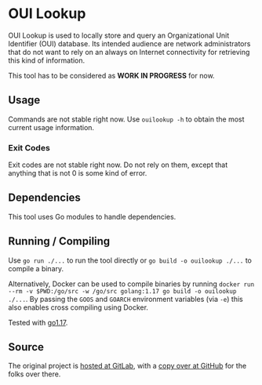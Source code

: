 # OUI Lookup

OUI Lookup is used to locally store and query an Organizational Unit Identifier (OUI) database. Its intended audience are network administrators that do not want to rely on an always on Internet connectivity for retrieving this kind of information.

This tool has to be considered as **WORK IN PROGRESS** for now.

## Usage

Commands are not stable right now. Use `ouilookup -h` to obtain the most current usage information.

### Exit Codes

Exit codes are not stable right now. Do not rely on them, except that anything that is not 0 is some kind of error.

## Dependencies

This tool uses Go modules to handle dependencies.

## Running / Compiling

Use `go run ./...` to run the tool directly or `go build -o ouilookup ./...` to compile a binary.

Alternatively, Docker can be used to compile binaries by running `docker run --rm -v $PWD:/go/src -w /go/src golang:1.17 go build -o ouilookup ./...`. By passing the `GOOS` and `GOARCH` environment variables (via `-e`) this also enables cross compiling using Docker.

Tested with [go1.17](https://golang.org/doc/go1.17).

## Source

The original project is [hosted at GitLab](https://gitlab.com/rbrt-weiler/ouilookup), with a [copy over at GitHub](https://github.com/rbrt-weiler/ouilookup) for the folks over there.
